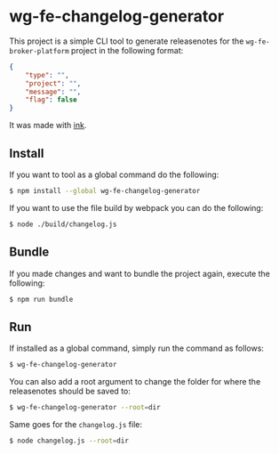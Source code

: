 # wg-fe-changelog-generator

This project is a simple CLI tool to generate releasenotes for the `wg-fe-broker-platform` project in the following format:

```json
{
	"type": "",
	"project": "",
	"message": "",
	"flag": false
}
```

It was made with [ink](https://github.com/vadimdemedes/ink).

## Install

If you want to tool as a global command do the following:

```bash
$ npm install --global wg-fe-changelog-generator
```

If you want to use the file build by webpack you can do the following:

```bash
$ node ./build/changelog.js
```

## Bundle

If you made changes and want to bundle the project again, execute the following:

```bash
$ npm run bundle
```

## Run

If installed as a global command, simply run the command as follows:

```bash
$ wg-fe-changelog-generator
```

You can also add a root argument to change the folder for where the releasenotes should be saved to:

```bash
$ wg-fe-changelog-generator --root=dir
```

Same goes for the `changelog.js` file:

```bash
$ node changelog.js --root=dir
```
